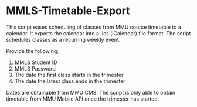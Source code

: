 # MMLS-Timetable-Export
This script eases scheduling of classes from MMU course timetable to a calendar. It exports the calendar into a .ics (iCalendar) file format. The script schedules classes as a recurring weekly event.

Provide the following:
1. MMLS Student ID
2. MMLS Password
3. The date the first class starts in the trimester
4. The date the latest class ends in the trimester

Dates are obtainable from MMU CMS. The script is only able to obtain timetable from MMU Mobile API once the trimester has started.